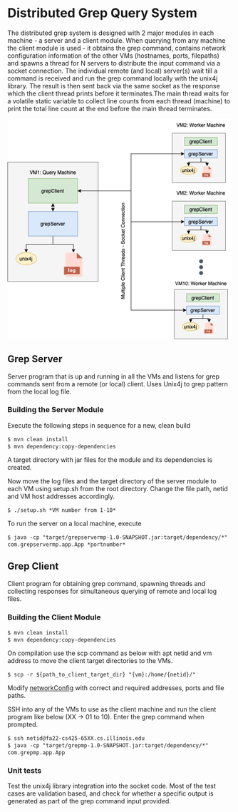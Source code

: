 # Distributed Grep Query System

The distributed grep system is designed with 2 major modules in each machine - a server and a client module. When querying from any machine the client module is used - it obtains the grep command, contains network configuration information of the other VMs (hostnames, ports, filepaths) and spawns a thread for N servers to distribute the input command via a socket connection. The individual remote (and local) server(s) wait till a command is received and run the grep command locally with the unix4j library. The result is then sent back via the same socket as the response which the client thread prints before it terminates.The main thread waits for a  volatile static variable to collect line counts from each thread (machine) to print the total line count at the end before the main thread terminates.

![arch](img/distributed_grep.png)

## Grep Server

Server program that is up and running in all the VMs and listens for grep commands sent from a remote (or local) client. Uses Unix4j to grep pattern from the local log file.

### Building the Server Module

Execute the following steps in sequence for a new, clean build
```
$ mvn clean install
$ mvn dependency:copy-dependencies
```
A target directory with jar files for the module and its dependencies is created. 

Now move the log files and the target directory of the server module to each VM using setup.sh from the root directory. Change the file path, netid and VM host addresses accordingly.

```
$ ./setup.sh *VM number from 1-10*
```

To run the server on a local machine, execute
```
$ java -cp "target/grepservermp-1.0-SNAPSHOT.jar:target/dependency/*" com.grepservermp.app.App *portnumber*
```

## Grep Client

Client program for obtaining grep command, spawning threads and collecting responses for simultaneous querying of remote and local log files.

### Building the Client Module
```
$ mvn clean install
$ mvn dependency:copy-dependencies
```

On compilation use the scp command as below with apt netid and vm address to move the client target directories to the VMs.

```
$ scp -r ${path_to_client_target_dir} "{vm}:/home/{netid}/"
```

Modify [networkConfig](./grep-client/src/networkConfig.properties) with correct and required addresses, ports and file paths.

SSH into any of the VMs to use as the client machine and run the client program like below (XX -> 01 to 10). Enter the grep command when prompted.

```
$ ssh netid@fa22-cs425-65XX.cs.illinois.edu
$ java -cp "target/grepmp-1.0-SNAPSHOT.jar:target/dependency/*" com.grepmp.app.App
```


### Unit tests

Test the unix4j library integration into the socket code. Most of the test cases are validation based, and check for whether a specific output is generated as part of the grep command input provided. 